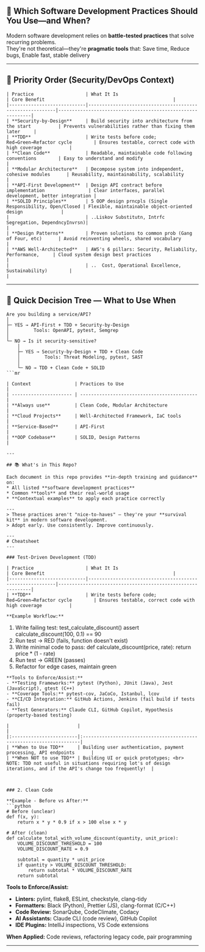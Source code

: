 ## 🚀 Which Software Development Practices Should You Use—and When?

Modern software development relies on **battle-tested practices** that solve recurring problems.  
They're not theoretical—they're **pragmatic tools** that: Save time, Reduce bugs, Enable fast, stable delivery

---

## 🔐 Priority Order (Security/DevOps Context)
```
| Practice                   | What It Is                                               | Core Benefit                                               |
|----------------------------|----------------------------------------------------------|------------------------------------------------------------|
| **Security-by-Design**     | Build security into architecture from the start          | Prevents vulnerabilities rather than fixing them later     |
| **TDD**                    | Write tests before code; Red→Green→Refactor cycle        | Ensures testable, correct code with high coverage          |
| **Clean Code**             | Readable, maintainable code following conventions        | Easy to understand and modify                              |
| **Modular Architecture**   | Decompose system into independent, cohesive modules      | Reusability, maintainability, scalability                  |
| **API-First Development**  | Design API contract before implementation                | Clear interfaces, parallel development, better integration |
| **SOLID Principles**       | 5 OOP design prncpls (Single Responsibility, Open/Closed | Flexible, maintainable object-oriented design              |
|                            | ..Liskov Substitutn, Intrfc Segregation, DependncyInvrsn)|                                                            |
| **Design Patterns**        | Proven solutions to common prob (Gang of Four, etc)      | Avoid reinventing wheels, shared vocabulary                |
| **AWS Well-Architected**   | AWS's 6 pillars: Security, Reliability, Performance,     | Cloud system design best practices                         |
|                            | ..  Cost, Operational Excellence, Sustainability)        |                                                            |
```
---

## 🌲 Quick Decision Tree — What to Use When

```text
Are you building a service/API?  
│  
├─ YES → API-First + TDD + Security-by-Design  
│         Tools: OpenAPI, pytest, Semgrep  
│
└─ NO → Is it security-sensitive?  
    │  
    ├─ YES → Security-by-Design + TDD + Clean Code  
    │         Tools: Threat Modeling, pytest, SAST  
    │  
    └─ NO → TDD + Clean Code + SOLID  
```mr

| Context                | Practices to Use                            |
| ---------------------- | ------------------------------------------- |
| **Always use**         | Clean Code, Modular Architecture            |
| **Cloud Projects**     | Well-Architected Framework, IaC tools       |
| **Service-Based**      | API-First                                   |
| **OOP Codebase**       | SOLID, Design Patterns                      |

---

## 📚 What's in This Repo?

Each document in this repo provides **in-depth training and guidance** on:
* All listed **software development practices**
* Common **tools** and their real-world usage
* **Contextual examples** to apply each practice correctly

---
> These practices aren't "nice-to-haves" — they're your **survival kit** in modern software development.  
> Adopt early. Use consistently. Improve continuously.  

---
# Cheatsheet
---

### Test-Driven Development (TDD)

| Practice                   | What It Is                                               | Core Benefit                                               |
|----------------------------|----------------------------------------------------------|------------------------------------------------------------|
| **TDD**                    | Write tests before code; Red→Green→Refactor cycle        | Ensures testable, correct code with high coverage          |

**Example Workflow:**
```
1. Write failing test: test_calculate_discount()
   assert calculate_discount(100, 0.1) == 90
2. Run test → RED (fails, function doesn't exist)
3. Write minimal code to pass:
   def calculate_discount(price, rate):
       return price * (1 - rate)
4. Run test → GREEN (passes)
5. Refactor for edge cases, maintain green
```
**Tools to Enforce/Assist:**
- **Testing Frameworks:** pytest (Python), JUnit (Java), Jest (JavaScript), gtest (C++)
- **Coverage Tools:** pytest-cov, JaCoCo, Istanbul, lcov
- **CI/CD Integration:** GitHub Actions, Jenkins (fail build if tests fail)
- **Test Generators:** Claude CLI, GitHub Copilot, Hypothesis (property-based testing)  
  
|                         |                                                                      |
|:------------------------|:---------------------------------------------------------------------|
| **When to Use TDD**     | Building user authentication, payment processing, API endpoints      |
| **When NOT to use TDD** | Building UI or quick prototypes; <br> NOTE: TDD not useful in situations requiring lot's of design iterations, and if the API's change too frequently!  | 



### 2. Clean Code

**Example - Before vs After:**
```python
# Before (unclear)
def f(x, y):
    return x * y * 0.9 if x > 100 else x * y

# After (clean)
def calculate_total_with_volume_discount(quantity, unit_price):
    VOLUME_DISCOUNT_THRESHOLD = 100
    VOLUME_DISCOUNT_RATE = 0.9
    
    subtotal = quantity * unit_price
    if quantity > VOLUME_DISCOUNT_THRESHOLD:
        return subtotal * VOLUME_DISCOUNT_RATE
    return subtotal
```

**Tools to Enforce/Assist:**
- **Linters:** pylint, flake8, ESLint, checkstyle, clang-tidy
- **Formatters:** Black (Python), Prettier (JS), clang-format (C/C++)
- **Code Review:** SonarQube, CodeClimate, Codacy
- **AI Assistants:** Claude CLI (code review), GitHub Copilot
- **IDE Plugins:** IntelliJ inspections, VS Code extensions

**When Applied:** Code reviews, refactoring legacy code, pair programming

---
